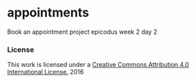 # appointments
Book an appointment project epicodus week 2 day 2
### License

This work is licensed under a [Creative Commons Attribution 4.0 International License.](http://creativecommons.org/licenses/by/4.0/) 2016
